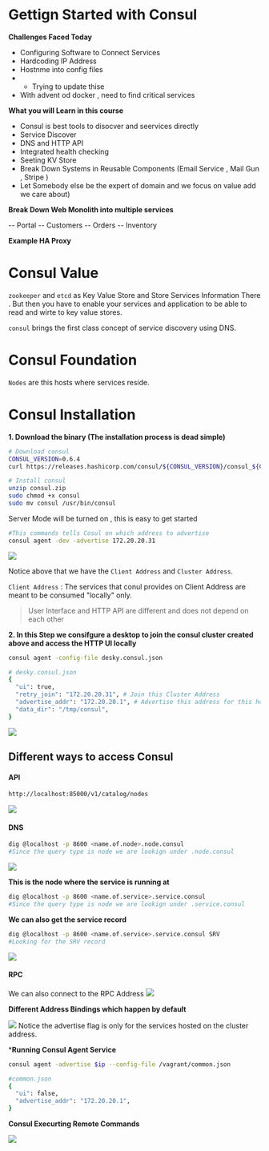 

# Gettign Started with Consul

**Challenges Faced Today**

- Configuring Software to Connect Services
- Hardcoding IP Address
- Hostnme into config files
- - Trying to update thise
- With advent od docker , need to find critical services

**What you will Learn in this course**

- Consul is best tools to disocver and seervices directly
- Service Discover
- DNS and HTTP API
- Integrated health checking
- Seeting KV Store
- Break Down Systems in Reusable Components (Email Service , Mail Gun , Stripe )
- Let Somebody else be the expert of domain and we focus on value add we care about)

**Break Down Web Monolith into multiple services**

 -- Portal
 -- Customers
 -- Orders
 -- Inventory

**Example HA Proxy**

# Consul Value

`zookeeper` and `etcd` as Key Value Store and Store Services Information There . But then you have to enable your services and application to be able to read and wirte to key value stores.

`consul` brings the first class concept of service discovery using DNS.

# Consul Foundation

`Nodes` are this hosts where services reside.


# Consul Installation

**1. Download the binary (The installation process is dead simple)**

```sh
# Download consul
CONSUL_VERSION=0.6.4
curl https://releases.hashicorp.com/consul/${CONSUL_VERSION}/consul_${CONSUL_VERSION}_linux_amd64.zip -o consul.zip

# Install consul
unzip consul.zip
sudo chmod +x consul
sudo mv consul /usr/bin/consul
```

Server Mode will be turned on , this is easy to get started

```sh
#This commands tells Cosul on which address to advertise
consul agent -dev -advertise 172.20.20.31

```
![](assets/markdown-img-paste-20191112041532756.png)

Notice above that we have the `Client Address` and `Cluster Address`.

`Client Address` : The services that conul provides on Client Address are meant to be consumed "locally" only.

> User Interface and HTTP API are different and does not depend on each other


**2. In this Step we consifgure a desktop to join the consul cluster created above and access the HTTP UI locally**

```sh
consul agent -config-file desky.consul.json
```

```sh
# desky.consul.json
{
  "ui": true,
  "retry_join": "172.20.20.31", # Join this Cluster Address
  "advertise_addr": "172.20.20.1", # Advertise this address for this host
  "data_dir": "/tmp/consul",
}
```

![](assets/markdown-img-paste-20191112042450206.png)

## Different ways to access Consul


#### API
```sh
http://localhost:85000/v1/catalog/nodes
```
![](assets/markdown-img-paste-20191112044948381.png)

#### DNS

```sh
dig @localhost -p 8600 <name.of.node>.node.consul
#Since the query type is node we are lookign under .node.consul
```

![](assets/markdown-img-paste-2019111204530844.png)

**This is the node where the service is running at**
```sh
dig @localhost -p 8600 <name.of.service>.service.consul
#Since the query type is node we are lookign under .service.consul
```

**We can also get the service record**
```sh
dig @localhost -p 8600 <name.of.service>.service.consul SRV
#Looking for the SRV record
```

![](assets/markdown-img-paste-20191112045712948.png)

#### RPC

We can also connect to the RPC Address
![](assets/markdown-img-paste-20191112050243117.png)


**Different Address Bindings which happen by default**

![](assets/markdown-img-paste-20191112050734813.png)
Notice the advertise flag is only for the services hosted on the cluster address.

***Running Consul Agent Service**
```sh
consul agent -advertise $ip --config-file /vagrant/common.json
```

```sh
#common.json
{
  "ui": false,
  "advertise_addr": "172.20.20.1",
}
```

**Consul Execurting Remote Commands**

![](assets/markdown-img-paste-20191112051729964.png)
